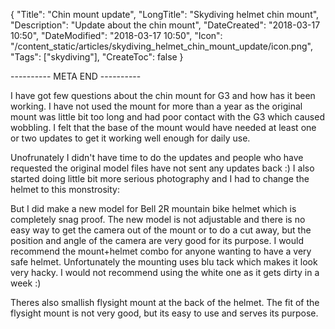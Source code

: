 {
    "Title": "Chin mount update",
    "LongTitle": "Skydiving helmet chin mount",
    "Description": "Update about the chin mount",
    "DateCreated": "2018-03-17 10:50",
    "DateModified": "2018-03-17 10:50",
    "Icon": "/content_static/articles/skydiving_helmet_chin_mount_update/icon.png",
    "Tags": ["skydiving"],
    "CreateToc": false
}

---------- META END ----------

I have got few questions about the chin mount for G3 and how has it been working.
I have not used the mount for more than a year as the original mount was little bit too long and
had poor contact with the G3 which caused wobbling. I felt that the base of the mount would
have needed at least one or two updates to get it working well enough for daily use.

Unofrunately I didn't have time to do the updates and people who have requested the original model files have not
sent any updates back :) I also started doing little bit more serious photography and I had to change the helmet to this monstrosity:

[](/content_static/articles/skydiving_helmet_chin_mount_update/camera_helmet3.jpg)

[](/content_static/articles/skydiving_helmet_chin_mount_update/camera_helmet.jpg)

[](/content_static/articles/skydiving_helmet_chin_mount_update/camera_helmet2.jpg)

But I did make a new model for Bell 2R mountain bike helmet which is completely snag proof.
The new model is not adjustable and there is no easy way to get the camera out of the mount
or to do a cut away, but the position and angle of the camera are very good for its purpose. I would recommend the mount+helmet combo for anyone wanting to have a very safe helmet. Unfortunately the mounting uses blu tack which makes it look very hacky. I would not recommend using the white one as it gets dirty in a week :)

[](/content_static/articles/skydiving_helmet_chin_mount_update/2r_front2.jpg)

[](/content_static/articles/skydiving_helmet_chin_mount_update/2r_front.jpg)

[](/content_static/articles/skydiving_helmet_chin_mount_update/2r_inside.jpg)

Theres also smallish flysight mount at the back of the helmet. The fit of the flysight mount is not very good, but its easy to use and serves its purpose.

[](/content_static/articles/skydiving_helmet_chin_mount_update/2r_back.jpg)
